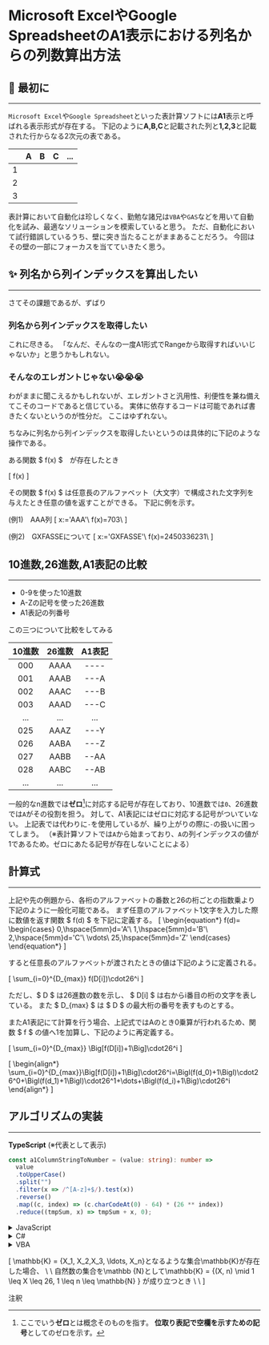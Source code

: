 # Microsoft ExcelやGoogle SpreadsheetのA1表示における列名からの列数算出方法

## 🚀 最初に

---

`Microsoft Excel`や`Google Spreadsheet`といった表計算ソフトには**A1**表示と呼ばれる表示形式が存在する。
下記のように**A,B,C**と記載された列と**1,2,3**と記載された行からなる2次元の表である。

||A|B|C|...|
|:-:|:-:|:-:|:-:|:-:|
|1|||||
|2|||||
|3|||||

表計算において自動化は珍しくなく、勤勉な諸兄は`VBA`や`GAS`などを用いて自動化を試み、最適なソリューションを模索していると思う。
ただ、自動化において試行錯誤しているうち、壁に突き当たることがままあることだろう。
今回はその壁の一部にフォーカスを当てていきたく思う。

## ✨ 列名から列インデックスを算出したい

---

さてその課題であるが、ずばり

### 列名から列インデックスを取得したい

これに尽きる。
「なんだ、そんなの一度A1形式でRangeから取得すればいいじゃないか」と思うかもしれない。

### そんなのエレガントじゃない😭😭😭

わがままに聞こえるかもしれないが、エレガントさと汎用性、利便性を兼ね備えてこそのコードであると信じている。
実体に依存するコードは可能であれば書きたくないというのが性分だ。
ここはゆずれない。

ちなみに列名から列インデックスを取得したいというのは具体的に下記のような操作である。

ある関数 $ f(x) $　が存在したとき

\[
    f(x)
\]

その関数 $ f(x) $ は任意長のアルファベット（大文字）で構成された文字列を与えたとき任意の値を返すことができる。
下記に例を示す。

(例1)　AAA列
\[
    x:='AAA'\\
    f(x)=703\\
\]

(例2)　GXFASSEについて
\[
    x:='GXFASSE'\\
    f(x)=2450336231\\
\]

## 10進数,26進数,A1表記の比較

---

- 0-9を使った10進数
- A-Zの記号を使った26進数
- A1表記の列番号

この三つについて比較をしてみる

|10進数|26進数|A1表記|
|:-:|:-:|:-:|
|000|AAAA|----|
|001|AAAB|---A|
|002|AAAC|---B|
|003|AAAD|---C|
|...|... |... |
|025|AAAZ|---Y|
|026|AABA|---Z|
|027|AABB|--AA|
|028|AABC|--AB|
|...|... |... |

一般的なn進数では**ゼロ**[^1]に対応する記号が存在しており、10進数では`0`、26進数では`A`がその役割を担う。
対して、A1表記にはゼロに対応する記号がついていない。
上記表では代わりに`-`を使用しているが、繰り上がりの際に`-`の扱いに困ってしまう。
（※表計算ソフトでは`A`から始まっており、`A`の列インデックスの値が1であるため。ゼロにあたる記号が存在しないことによる）


## 計算式

---

上記や先の例題から、各桁のアルファベットの番数と26の桁ごとの指数乗より下記のように一般化可能である。
まず任意のアルファベット1文字を入力した際に数値を返す関数 $ f(d) $ を下記に定義する。
\[
    \begin{equation*}
        f(d)=
        \begin{cases}
            0,\hspace{5mm}d='A'\\
            1,\hspace{5mm}d='B'\\
            2,\hspace{5mm}d='C'\\
            \vdots\\
            25,\hspace{5mm}d='Z'
        \end{cases}
    \end{equation*}
\]

すると任意長のアルファベットが渡されたときの値は下記のように定義される。

\[
    \sum_{i=0}^{D_{max}} f(D[i])\cdot26^i
\]

ただし、$ D $ は26進数の数を示し、 $ D[i] $ は右からi番目の桁の文字を表している。
また $ D_{max} $ は $ D $ の最大桁の番号を表すものとする。

またA1表記にて計算を行う場合、上記式ではAのとき0乗算が行われるため、関数 $ f $ の値へ1を加算し、下記のように再定義する。

\[
    \sum_{i=0}^{D_{max}} \Big[f(D[i])+1\Big]\cdot26^i
\]

\[
    \begin{align*}
    \sum_{i=0}^{D_{max}}\Big[f(D[i])+1\Big]\cdot26^i=\Bigl(f(d_0)+1\Bigl)\cdot26^0+\Bigl(f(d_1)+1\Bigl)\cdot26^1+\dots+\Bigl(f(d_i)+1\Big)\cdot26^i
    \end{align*}
\]

## アルゴリズムの実装

---

**TypeScript** (※代表として表示)

```typescript
const a1ColumnStringToNumber = (value: string): number =>
  value
  .toUpperCase()
  .split("")
  .filter(x => /^[A-z]+$/).test(x))
  .reverse()
  .map((c, index) => (c.charCodeAt(0) - 64) * (26 ** index))
  .reduce((tmpSum, x) => tmpSum + x, 0);
```

<details><summary>JavaScript</summary>

```javascript
function a1ColumnStringToNumber(value) {
    // regex pattern.
    const VALID_PATTERN = /^[A-Za-z]+$/;

    // Error handling.
    // ------------------------------------------
    // 1. type guard.
    if (typeof value !== 'string') {
        throw new TypeError("The provided value must be a string.");
    }
    // 2. pattern match.
    if (!VALID_PATTERN.test(value)) {
        throw new Error("The specified value must contain only alphabetical characters. For example, 'A' or 'AB'.");
    }

    // split & arrange & calcurate
    return value
    .toUpperCase()
    .split("")
    .reverse()
    .map((c, index) => (c.charCodeAt(0) - 64) * (26 ** index))
    .reduce((tmpSum, x) => tmpSum + x, 0);
}
```

</details>

<details><summary>C#</summary>

```Csharp
using System;
using System.Linq;
using System.Text.RegularExpressions;

// ... other codes.

private static decimal A1ColumnStringToInt(string value)
{
    if (string.IsNullOrEmpty(value) || !Regex.IsMatch(value, "^[A-Za-z]+$"))
    {
        throw new ArgumentException("The specified value must be a non-empty string and contain only alphabetical characters. (e.g., 'A', 'AZ')", nameof(value));
    }

    return value
    .ToUpper()
    .Reverse()
    .Select((c, index) =>
    {
        // A-Zの値の計算(A=1とした場合)
        decimal decimalChar = Convert.ToDecimal(c - 64);
        // 26 ^ indexの計算.
        decimal powerdNumber = Convert.ToDecimal(Math.Pow(26, index));

        return decimalChar * powerdNumber;
    })
    .Sum();
}

// ... other codes.
```

</details>

<details><summary>VBA</summary>

```VBA
```

</details>

\[
    \mathbb{K} = \{X_1, X_2,X_3, \ldots, X_n\}となるような集合\mathbb{K}が存在した場合、 \\
    \\
    自然数の集合を\mathbb {N}として\mathbb{K} = \{(X, n) \mid 1 \leq X \leq 26, 1 \leq n \leq \mathbb{N} \} が成り立つとき \\
     \\
\]

注釈

[^1]:ここでいう**ゼロ**とは概念そのものを指す。
**位取り表記で空欄を示すための記号**としてのゼロを示す。
